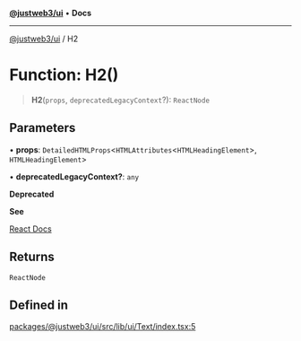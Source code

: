 [**@justweb3/ui**](../README.md) • **Docs**

***

[@justweb3/ui](../globals.md) / H2

# Function: H2()

> **H2**(`props`, `deprecatedLegacyContext`?): `ReactNode`

## Parameters

• **props**: `DetailedHTMLProps`\<`HTMLAttributes`\<`HTMLHeadingElement`\>, `HTMLHeadingElement`\>

• **deprecatedLegacyContext?**: `any`

**Deprecated**

**See**

[React Docs](https://legacy.reactjs.org/docs/legacy-context.html#referencing-context-in-lifecycle-methods)

## Returns

`ReactNode`

## Defined in

[packages/@justweb3/ui/src/lib/ui/Text/index.tsx:5](https://github.com/JustaName-id/JustaName-sdk/blob/dc845c10af242e3ca87d95ef392516ac0bfa8b95/packages/@justweb3/ui/src/lib/ui/Text/index.tsx#L5)
